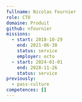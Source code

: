```yaml
---
fullname: Nicolas Fournier
role: CTO
domaine: Produit
github: nfournier
missions:
  - start: 2018-10-29
    end: 2021-06-30
    status: service
    employer: octo
  - start: 2024-01-01
    end: 2028-11-26
    status: service
previously:
  - pass-culture
competences: []
---
```

